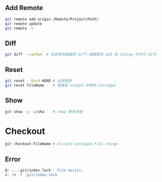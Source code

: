 ## Add Remote
```bash
git remote add origin /Remote/Project/Path/
git remote update
git remote -v
```
## Diff
```bash
git diff --cached  # 目前修改檔案的 diff,檔案要先 add 到 statge 中才可 diff
```
## Reset
```bash
git reset --hard HEAD # 全部復原
git reset FileName    # 檔案從 staged 中移到 unstaged 
```

## Show
```bash
git show -p -1/sha    # show 更改內容
```

# Checkout
```bash
git checkout FileName # Discard unstaged file change
```

## Error
```bash
Q: ....git/index.lock': File exists.
A: rm -f .git/index.lock
```
